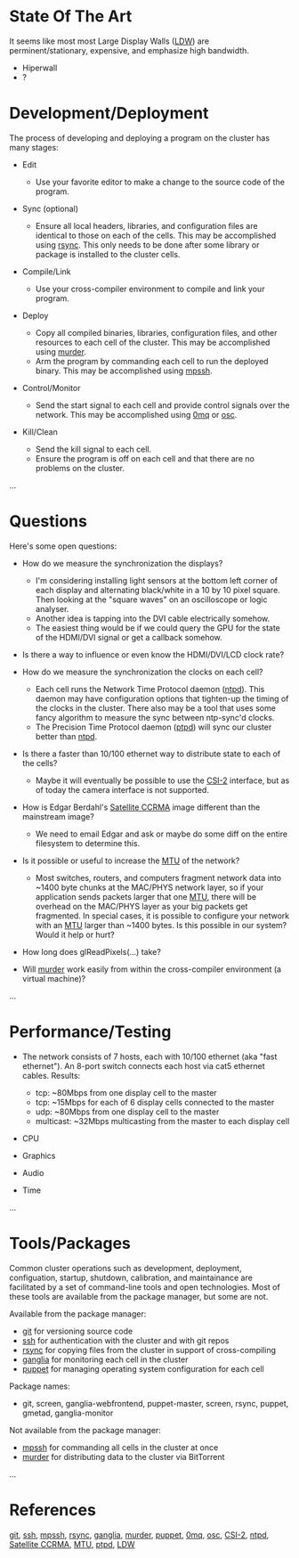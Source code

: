 # State Of The Art #

It seems like most most Large Display Walls ([LDW][]) are perminent/stationary, expensive, and emphasize high bandwidth.

- Hiperwall
- ?



# Development/Deployment #

The process of developing and deploying a program on the cluster has many stages:

- Edit
  * Use your favorite editor to make a change to the source code of the program.

- Sync (optional)
  * Ensure all local headers, libraries, and configuration files are identical to those on each of the cells. This may be accomplished using [rsync][]. This only needs to be done after some library or package is installed to the cluster cells.

- Compile/Link
  * Use your cross-compiler environment to compile and link your program.

- Deploy
  * Copy all compiled binaries, libraries, configuration files, and other resources to each cell of the cluster. This may be accomplished using [murder][].
  * Arm the program by commanding each cell to run the deployed binary. This may be accomplished using [mpssh][].

- Control/Monitor
  * Send the start signal to each cell and provide control signals over the network. This may be accomplished using [0mq][] or [osc][].

- Kill/Clean
  * Send the kill signal to each cell.
  * Ensure the program is off on each cell and that there are no problems on the cluster. 

...

# Questions #

Here's some open questions:

- How do we measure the synchronization the displays?
  * I'm considering installing light sensors at the bottom left corner of each display and alternating black/white in a 10 by 10 pixel square. Then looking at the "square waves" on an oscilloscope or logic analyser.
  * Another idea is tapping into the DVI cable electrically somehow.
  * The easiest thing would be if we could query the GPU for the state of the HDMI/DVI signal or get a callback somehow.

- Is there a way to influence or even know the HDMI/DVI/LCD clock rate?

- How do we measure the synchronization the clocks on each cell?
  * Each cell runs the Network Time Protocol daemon ([ntpd][]). This daemon may have configuration options that tighten-up the timing of the clocks in the cluster. There also may be a tool that uses some fancy algorithm to measure the sync between ntp-sync'd clocks.
  * The Precision Time Protocol daemon ([ptpd][]) will sync our cluster better than [ntpd][].

- Is there a faster than 10/100 ethernet way to distribute state to each of the cells?
  * Maybe it will eventually be possible to use the [CSI-2][] interface, but as of today the camera interface is not supported.

- How is Edgar Berdahl's [Satellite CCRMA][] image different than the mainstream image?
  * We need to email Edgar and ask or maybe do some diff on the entire filesystem to determine this.

- Is it possible or useful to increase the [MTU][] of the network?
  * Most switches, routers, and computers fragment network data into ~1400 byte chunks at the MAC/PHYS network layer, so if your application sends packets larger that one [MTU][], there will be overhead on the MAC/PHYS layer as your big packets get fragmented. In special cases, it is possible to configure your network with an [MTU][] larger than ~1400 bytes. Is this possible in our system? Would it help or hurt?

- How long does glReadPixels(...) take?

- Will [murder][] work easily from within the cross-compiler environment (a virtual machine)?

...

# Performance/Testing #

- The network consists of 7 hosts, each with 10/100 ethernet (aka "fast ethernet"). An 8-port switch connects each host via cat5 ethernet cables. Results:
  * tcp: ~80Mbps from one display cell to the master
  * tcp: ~15Mbps for each of 6 display cells connected to the master
  * udp: ~80Mbps from one display cell to the master
  * multicast: ~32Mbps multicasting from the master to each display cell

- CPU
- Graphics
- Audio
- Time

...

# Tools/Packages #

Common cluster operations such as development, deployment, configuation, startup, shutdown, calibration, and maintainance are facilitated by a set of command-line tools and open technologies. Most of these tools are available from the package manager, but some are not.

Available from the package manager:

- [git][] for versioning source code
- [ssh][] for authentication with the cluster and with git repos
- [rsync][] for copying files from the cluster in support of cross-compiling
- [ganglia][] for monitoring each cell in the cluster
- [puppet][] for managing operating system configuration for each cell

Package names:

- git, screen, ganglia-webfrontend, puppet-master, screen, rsync, puppet, gmetad, ganglia-monitor

Not available from the package manager:

- [mpssh][] for commanding all cells in the cluster at once
- [murder][] for distributing data to the cluster via BitTorrent

...

# References #

[git][], [ssh][], [mpssh][], [rsync][], [ganglia][], [murder][], [puppet][],
[0mq][], [osc][], [CSI-2][], [ntpd][], [Satellite CCRMA][], [MTU][], [ptpd][],
[LDW][]

[git]: http://git-scm.com/
[ssh]: http://en.wikipedia.org/wiki/Secure_Shell
[mpssh]: https://github.com/ndenev/mpssh
[rsync]: http://en.wikipedia.org/wiki/Rsync
[ganglia]: http://ganglia.sourceforge.net/
[murder]: https://github.com/lg/murder
[puppet]: http://en.wikipedia.org/wiki/Puppet_(software)
[0mq]: http://www.zeromq.org/
[osc]: http://en.wikipedia.org/wiki/Open_Sound_Control
[CSI-2]: http://www.mipi.org/specifications/camera-interface#CSI2
[ntpd]: http://en.wikipedia.org/wiki/Ntpd
[Satellite CCRMA]: https://ccrma.stanford.edu/~eberdahl/Satellite
[MTU]: http://en.wikipedia.org/wiki/Maximum_transmission_unit
[ptpd]: http://en.wikipedia.org/wiki/Precision_Time_Protocol
[LDW]: http://en.wikipedia.org/wiki/Video_wall#Latest_Advancements

<link href="http://kevinburke.bitbucket.org/markdowncss/markdown.css" rel="stylesheet"></link>
